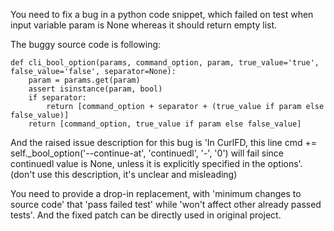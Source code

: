 You need to fix a bug in a python code snippet, which failed on test when input variable param is None whereas it should return empty list.

The buggy source code is following:

    def cli_bool_option(params, command_option, param, true_value='true', false_value='false', separator=None):
        param = params.get(param)
        assert isinstance(param, bool)
        if separator:
            return [command_option + separator + (true_value if param else false_value)]
        return [command_option, true_value if param else false_value]


And the raised issue description for this bug is 'In CurlFD, this line cmd += self._bool_option('--continue-at', 'continuedl', '-', '0') will fail since continuedl value is None, unless it is explicitly specified in the options'. (don't use this description, it's unclear and misleading)


You need to provide a drop-in replacement, with 'minimum changes to source code' that 'pass failed test' while 'won't affect other already passed tests'. And the fixed patch can be directly used in original project.